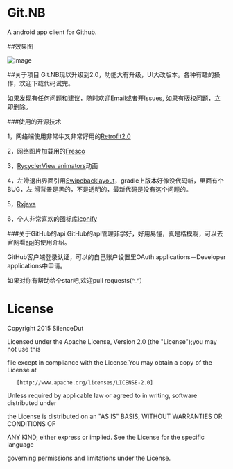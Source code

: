 # Git.NB
A android app client for Github.

##效果图

![image](https://github.com/Jeffmen/Git.NB/blob/master/apk/MI%204LTE_Recording_20170326.gif)

##关于项目
Git.NB现以升级到2.0，功能大有升级，UI大改版本。各种有趣的操作，欢迎下载代码试完。

如果发现有任何问题和建议，随时欢迎Email或者开Issues, 如果有版权问题，立即删除。

###使用的开源技术

1，网络端使用非常牛叉非常好用的[Retrofit2.0](https://github.com/square/retrofit)

2，网络图片加载用的[Fresco](https://github.com/facebook/fresco)

3，[RycyclerView animators](https://github.com/wasabeef/recyclerview-animators)动画

4，左滑退出界面引用[Swipebacklayout](https://github.com/ikew0ng/SwipeBackLayout)，gradle上版本好像没代码新，里面有个BUG，左    滑背景是黑的，不是透明的，最新代码是没有这个问题的。

5，[Rxjava](https://github.com/ReactiveX/RxJava)

6，个人非常喜欢的图标库[iconify](https://github.com/JoanZapata/android-iconify)

###关于GitHub的api
GitHub的api管理非学好，好用易懂，真是楷模啊，可以去官网看[api](https://developer.github.com/v3/)的使用介绍。

GitHub客户端登录认证，可以的自己账户设置里OAuth applications－Developer applications中申请。


如果对你有帮助给个star吧,欢迎pull requests(^_^）

# License

Copyright 2015 SilenceDut

Licensed under the Apache License, Version 2.0 (the "License");you may not use this 

file except in compliance with the License.You may obtain a copy of the License at

       [http://www.apache.org/licenses/LICENSE-2.0]

Unless required by applicable law or agreed to in writing, software distributed under 

the License is distributed on an "AS IS" BASIS, WITHOUT WARRANTIES OR CONDITIONS OF 

ANY KIND, either express or implied. See the License for the specific language 

governing permissions and limitations under the License.



